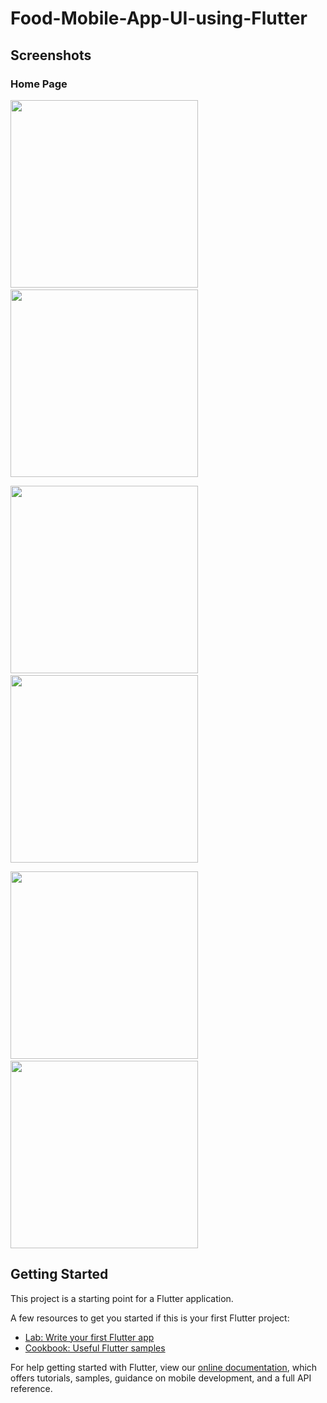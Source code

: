 # Food-Mobile-App-UI-using-Flutter

## Screenshots
### Home Page
<img src="screenshots/1.png" width="300">&nbsp; &nbsp; &nbsp; &nbsp; &nbsp; &nbsp; &nbsp; &nbsp; &nbsp; &nbsp; &nbsp; &nbsp;<img src="screenshots/2.png" width="300">

<img src="screenshots/3.png" width="300"> &nbsp; &nbsp; &nbsp; &nbsp; &nbsp; &nbsp; &nbsp; &nbsp; &nbsp; &nbsp; &nbsp; &nbsp;<img src="screenshots/4.png" width="300">

<img src="screenshots/5.png" width="300">&nbsp; &nbsp; &nbsp; &nbsp; &nbsp; &nbsp; &nbsp; &nbsp; &nbsp; &nbsp; &nbsp; &nbsp; <img src="screenshots/6.png" width="300">


## Getting Started

This project is a starting point for a Flutter application.

A few resources to get you started if this is your first Flutter project:

- [Lab: Write your first Flutter app](https://flutter.dev/docs/get-started/codelab)
- [Cookbook: Useful Flutter samples](https://flutter.dev/docs/cookbook)

For help getting started with Flutter, view our
[online documentation](https://flutter.dev/docs), which offers tutorials,
samples, guidance on mobile development, and a full API reference.
